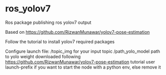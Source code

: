 # ros_yolov7
Ros package publishing ros yolov7 output

Based on https://github.com/RizwanMunawar/yolov7-pose-estimation

Follow the tutorial to install yolov7 required packages

Configure launch file:
/topic_img for your input topic
/path_yolo_model path to yolo weight downloaded following https://github.com/RizwanMunawar/yolov7-pose-estimation tutorial
user launch-prefix if you want to start the node with a python env, else remove it


